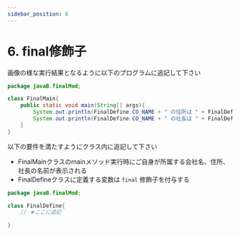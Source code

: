 ```yaml
---
sidebar_position: 6
---
```


# 6. final修飾子

画像の様な実行結果となるように以下のプログラムに追記して下さい

```java showLineNumbers 
package javaB.finalMod;

class FinalMain{
    public static void main(String[] args){
        System.out.println(FinalDefine.CO_NAME + " の住所は " + FinalDefine.CO_ADDRESS + " です");
        System.out.println(FinalDefine.CO_NAME + " の社長は " + FinalDefine.CO_CEO + " です");
    }
}
```

以下の要件を満たすようにクラス内に追記して下さい

- FinalMainクラスのmainメソッド実行時にご自身が所属する会社名、住所、社長の名前が表示される
- FinalDefineクラスに定義する変数は `final` 修飾子を付与する

```java {4-5} showLineNumbers 
package javaB.finalMod;

class FinalDefine{
    // ★ここに追記

}
```

